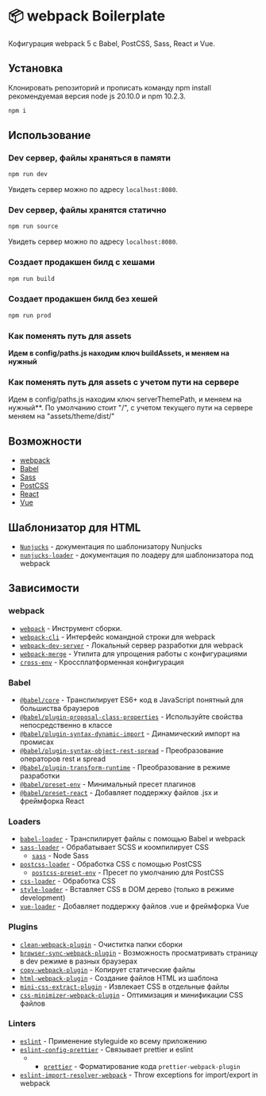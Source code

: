 # 📦 webpack Boilerplate

Кофигурация webpack 5 с Babel, PostCSS, Sass, React и Vue.

## Установка

Клонировать репозиторий и прописать команду npm install рекомендуемая версия node js 20.10.0 и npm 10.2.3.

```bash
npm i
```

## Использование

### Dev сервер, файлы храняться в памяти

```bash
npm run dev
```

Увидеть сервер можно по адресу `localhost:8080`.

### Dev сервер, файлы хранятся статично

```bash
npm run source
```

Увидеть сервер можно по адресу `localhost:8080`.

### Создает продакшен билд с хешами

```bash
npm run build
```

### Создает продакшен билд без хешей

```bash
npm run prod
```

### Как поменять путь для assets

**Идем в config/paths.js находим ключ buildAssets, и меняем на нужный**

### Как поменять путь для assets с учетом пути на сервере

Идем в config/paths.js находим ключ serverThemePath, и меняем на нужный\*\*.
По умолчанию стоит "/", с учетом текущего пути на сервере меняем на "assets/theme/dist/"

## Возможности

- [webpack](https://webpack.js.org/)
- [Babel](https://babeljs.io/)
- [Sass](https://sass-lang.com/)
- [PostCSS](https://postcss.org/)
- [React](https://reactjs.org/)
- [Vue](https://vuejs.org/)

## Шаблонизатор для HTML

- [`Nunjucks`](https://mozilla.github.io/nunjucks/templating.html) - документация по шаблонизатору Nunjucks
- [`nunjucks-loader`](https://ogonkov.github.io/nunjucks-loader/) - документация по лоадеру для шаблонизатора под webpack

## Зависимости

### webpack

- [`webpack`](https://github.com/webpack/webpack) - Инструмент сборки.
- [`webpack-cli`](https://github.com/webpack/webpack-cli) - Интерфейс командной строки для webpack
- [`webpack-dev-server`](https://github.com/webpack/webpack-dev-server) - Локальный сервер разработки для webpack
- [`webpack-merge`](https://github.com/survivejs/webpack-merge) - Утилита для упрощения работы с конфигурациями
- [`cross-env`](https://github.com/kentcdodds/cross-env) - Кроссплатформенная конфигурация

### Babel

- [`@babel/core`](https://www.npmjs.com/package/@babel/core) - Транспилирует ES6+ код в JavaScript понятный для большиства браузеров
- [`@babel/plugin-proposal-class-properties`](https://babeljs.io/docs/en/babel-plugin-proposal-class-properties) - Используйте свойства непосредственно в классе
- [`@babel/plugin-syntax-dynamic-import`](https://babeljs.io/docs/en/babel-plugin-syntax-dynamic-import) - Динамический импорт на промисах
- [`@babel/plugin-syntax-object-rest-spread`](https://babeljs.io/docs/en/babel-plugin-syntax-object-rest-spread) - Преобразование операторов rest и spread
- [`@babel/plugin-transform-runtime`](https://babeljs.io/docs/en/babel-plugin-transform-runtime) - Преобразование в режиме разработки
- [`@babel/preset-env`](https://babeljs.io/docs/en/babel-preset-env) - Минимальный пресет плагинов
- [`@babel/preset-react`](https://babeljs.io/docs/en/babel-preset-react) - Добавляет поддержку файлов .jsx и фреймфорка React

### Loaders

- [`babel-loader`](https://webpack.js.org/loaders/babel-loader/) - Транспилирует файлы с помощью Babel и webpack
- [`sass-loader`](https://webpack.js.org/loaders/sass-loader/) - Обрабатывает SCSS и коомпилирует CSS
  - [`sass`](https://www.npmjs.com/package/sass) - Node Sass
- [`postcss-loader`](https://webpack.js.org/loaders/postcss-loader/) - Обработка CSS с помощью PostCSS
  - [`postcss-preset-env`](https://www.npmjs.com/package/postcss-preset-env) - Пресет по умолчанию для PostCSS
- [`css-loader`](https://webpack.js.org/loaders/css-loader/) - Обработка CSS
- [`style-loader`](https://webpack.js.org/loaders/style-loader/) - Вставляет CSS в DOM дерево (только в режиме development)
- [`vue-loader`](https://github.com/vuejs/vue-loader) - Добавляет поддержку файлов .vue и фреймфорка Vue

### Plugins

- [`clean-webpack-plugin`](https://github.com/johnagan/clean-webpack-plugin) - Очиститка папки сборки
- [`browser-sync-webpack-plugin`](https://github.com/Va1/browser-sync-webpack-plugin) - Возможность просматривать страницу в dev режиме в разных браузерах
- [`copy-webpack-plugin`](https://github.com/webpack-contrib/copy-webpack-plugin) - Копирует статические файлы
- [`html-webpack-plugin`](https://github.com/jantimon/html-webpack-plugin) - Создание файлов HTML из шаблона
- [`mini-css-extract-plugin`](https://github.com/webpack-contrib/mini-css-extract-plugin) - Извлекает CSS в отдельные файлы
- [`css-minimizer-webpack-plugin`](https://webpack.js.org/plugins/css-minimizer-webpack-plugin/) - Оптимизация и минификации CSS файлов

### Linters

- [`eslint`](https://github.com/eslint/eslint) - Применение styleguide ко всему приложению
- [`eslint-config-prettier`](https://github.com/prettier/eslint-config-prettier) - Связывает prettier и eslint
  - - [`prettier`](https://github.com/prettier/prettier) - Форматирование кода `prettier-webpack-plugin`
- [`eslint-import-resolver-webpack`](https://github.com/benmosher/eslint-plugin-import/tree/master/resolvers/webpack) - Throw exceptions for import/export in webpack
